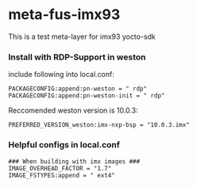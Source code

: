 # meta-fus-imx93
This is a test meta-layer for imx93 yocto-sdk

### Install with RDP-Support in weston
include following into local.conf:
```
PACKAGECONFIG:append:pn-weston = " rdp"
PACKAGECONFIG:append:pn-weston-init = " rdp"
```

Reccomended weston version is 10.0.3:
```
PREFERRED_VERSION_weston:imx-nxp-bsp = "10.0.3.imx"
```

### Helpful configs in local.conf
```
### When building with imx images ###
IMAGE_OVERHEAD_FACTOR = "1.7"
IMAGE_FSTYPES:append = " ext4"
```
